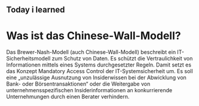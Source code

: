 ## Today i learned
# Was ist das Chinese-Wall-Modell?
Das Brewer-Nash-Modell (auch Chinese-Wall-Modell) beschreibt ein IT-Sicherheitsmodell zum Schutz von Daten. 
Es schützt die Vertraulichkeit von Informationen mittels eines Systems durchgesetzter Regeln. 
Damit setzt es das Konzept Mandatory Access Control der IT-Systemsicherheit um. 
Es soll eine „unzulässige Ausnutzung von Insiderwissen bei der Abwicklung von Bank- oder Börsentransaktionen“ oder die 
Weitergabe von unternehmensspezifischen Insiderinformationen an konkurrierende Unternehmungen durch einen Berater
verhindern.